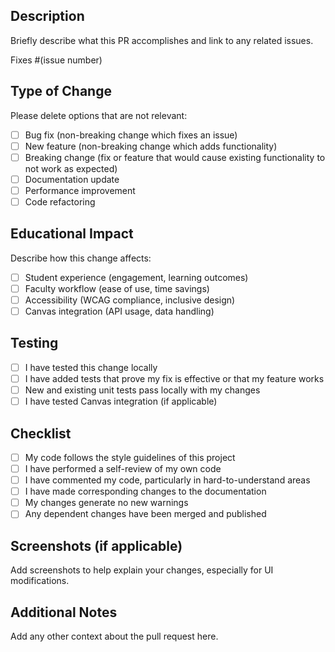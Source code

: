 ## Description

Briefly describe what this PR accomplishes and link to any related issues.

Fixes #(issue number)

## Type of Change

Please delete options that are not relevant:

- [ ] Bug fix (non-breaking change which fixes an issue)
- [ ] New feature (non-breaking change which adds functionality)
- [ ] Breaking change (fix or feature that would cause existing functionality to not work as expected)
- [ ] Documentation update
- [ ] Performance improvement
- [ ] Code refactoring

## Educational Impact

Describe how this change affects:
- [ ] Student experience (engagement, learning outcomes)
- [ ] Faculty workflow (ease of use, time savings)
- [ ] Accessibility (WCAG compliance, inclusive design)
- [ ] Canvas integration (API usage, data handling)

## Testing

- [ ] I have tested this change locally
- [ ] I have added tests that prove my fix is effective or that my feature works
- [ ] New and existing unit tests pass locally with my changes
- [ ] I have tested Canvas integration (if applicable)

## Checklist

- [ ] My code follows the style guidelines of this project
- [ ] I have performed a self-review of my own code
- [ ] I have commented my code, particularly in hard-to-understand areas
- [ ] I have made corresponding changes to the documentation
- [ ] My changes generate no new warnings
- [ ] Any dependent changes have been merged and published

## Screenshots (if applicable)

Add screenshots to help explain your changes, especially for UI modifications.

## Additional Notes

Add any other context about the pull request here.
